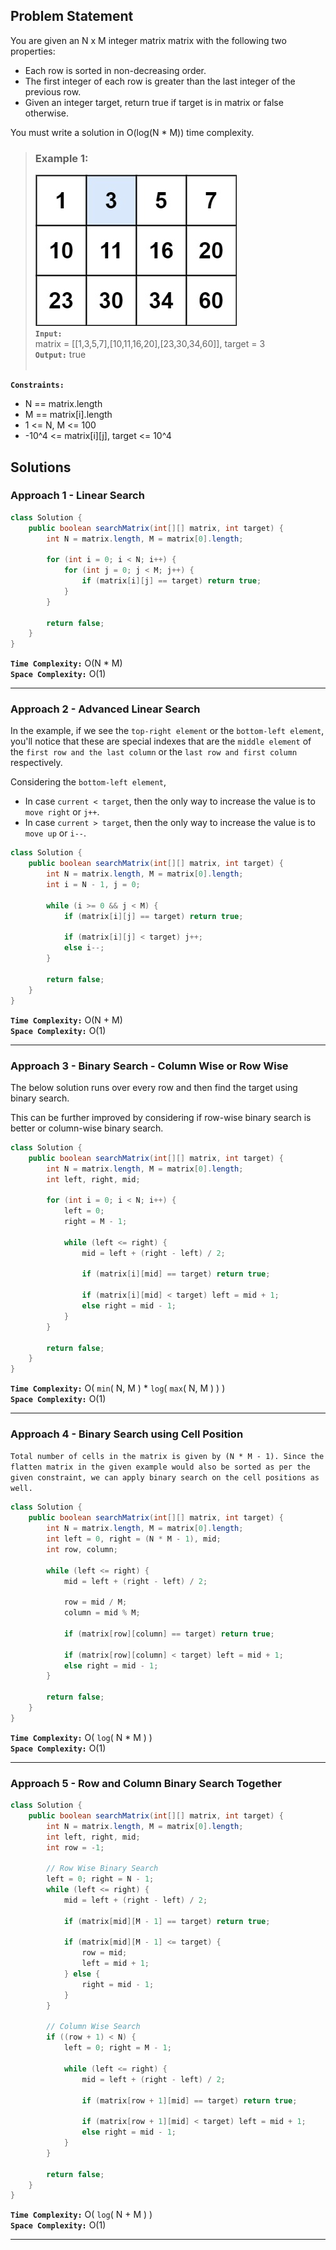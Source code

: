 ## Problem Statement
You are given an N x M integer matrix matrix with the following two properties:
- Each row is sorted in non-decreasing order.
- The first integer of each row is greater than the last integer of the previous row.
- Given an integer target, return true if target is in matrix or false otherwise.

You must write a solution in O(log(N * M)) time complexity.

> ### Example 1:
> ![Example 1](./images/LC_074.jpg) <br>
> **`Input:`** <br>
> matrix = [[1,3,5,7],[10,11,16,20],[23,30,34,60]], target = 3 <br>
> **`Output:`** true <br><br>

**`Constraints:`**
- N == matrix.length
- M == matrix[i].length
- 1 <= N, M <= 100
- -10^4 <= matrix[i][j], target <= 10^4

## Solutions
### Approach 1 - Linear Search

```java
class Solution {
    public boolean searchMatrix(int[][] matrix, int target) {
        int N = matrix.length, M = matrix[0].length;
        
        for (int i = 0; i < N; i++) {
            for (int j = 0; j < M; j++) {
                if (matrix[i][j] == target) return true;
            }
        }

        return false;
    }
}
```

**`Time Complexity:`** O(N * M) <br>
**`Space Complexity:`** O(1)

---
### Approach 2 - Advanced Linear Search

In the example, if we see the `top-right element` or the `bottom-left element`, you'll notice that these are special indexes that are the `middle element` of the `first row and the last column` or the `last row and first column` respectively.

Considering the `bottom-left element`, <br>
- In case `current < target`, then the only way to increase the value is to `move right` or `j++`.
- In case `current > target`, then the only way to increase the value is to `move up` or `i--`.

```java
class Solution {
    public boolean searchMatrix(int[][] matrix, int target) {
        int N = matrix.length, M = matrix[0].length;
        int i = N - 1, j = 0;

        while (i >= 0 && j < M) {
            if (matrix[i][j] == target) return true;

            if (matrix[i][j] < target) j++;
            else i--;
        }

        return false;
    }
}
```

**`Time Complexity:`** O(N + M) <br>
**`Space Complexity:`** O(1)

---
### Approach 3 - Binary Search - Column Wise or Row Wise

The below solution runs over every row and then find the target using binary search.

This can be further improved by considering if row-wise binary search is better or column-wise binary search.

```java
class Solution {
    public boolean searchMatrix(int[][] matrix, int target) {
        int N = matrix.length, M = matrix[0].length;
        int left, right, mid;

        for (int i = 0; i < N; i++) {
            left = 0;
            right = M - 1;

            while (left <= right) {
                mid = left + (right - left) / 2;

                if (matrix[i][mid] == target) return true;

                if (matrix[i][mid] < target) left = mid + 1;
                else right = mid - 1;
            }
        }

        return false;
    }
}
```

**`Time Complexity:`** O( `min`( N, M ) * `log`( `max`( N, M ) ) ) <br>
**`Space Complexity:`** O(1)

---
### Approach 4 - Binary Search using Cell Position

`Total number of cells in the matrix is given by (N * M - 1). Since the flatten matrix in the given example would also be sorted as per the given constraint, we can apply binary search on the cell positions as well.`

```java
class Solution {
    public boolean searchMatrix(int[][] matrix, int target) {
        int N = matrix.length, M = matrix[0].length;
        int left = 0, right = (N * M - 1), mid;
        int row, column;

        while (left <= right) {
            mid = left + (right - left) / 2;

            row = mid / M;
            column = mid % M;

            if (matrix[row][column] == target) return true;

            if (matrix[row][column] < target) left = mid + 1;
            else right = mid - 1;
        }

        return false;
    }
}
```

**`Time Complexity:`** O( `log`( N * M ) ) <br>
**`Space Complexity:`** O(1)

---
### Approach 5 - Row and Column Binary Search Together

```java
class Solution {
    public boolean searchMatrix(int[][] matrix, int target) {
        int N = matrix.length, M = matrix[0].length;
        int left, right, mid;
        int row = -1;

        // Row Wise Binary Search
        left = 0; right = N - 1;
        while (left <= right) {
            mid = left + (right - left) / 2;

            if (matrix[mid][M - 1] == target) return true;

            if (matrix[mid][M - 1] <= target) {
                row = mid;
                left = mid + 1;
            } else {
                right = mid - 1;
            }
        }

        // Column Wise Search
        if ((row + 1) < N) {
            left = 0; right = M - 1;

            while (left <= right) {
                mid = left + (right - left) / 2;

                if (matrix[row + 1][mid] == target) return true;

                if (matrix[row + 1][mid] < target) left = mid + 1;
                else right = mid - 1;
            }
        }

        return false;
    }
}
```

**`Time Complexity:`** O( `log`( N + M ) ) <br>
**`Space Complexity:`** O(1)

---